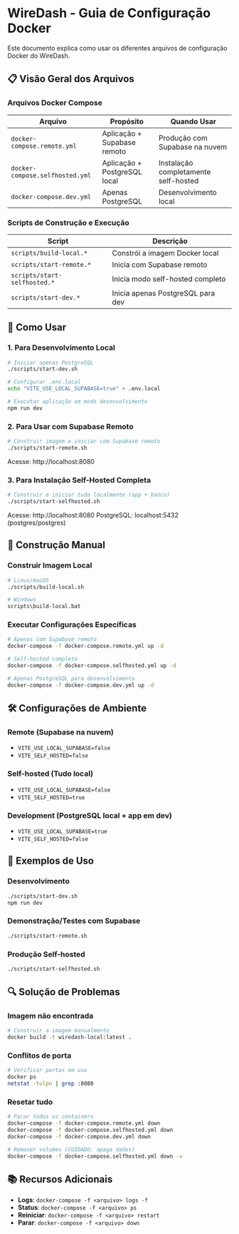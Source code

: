 
# WireDash - Guia de Configuração Docker

Este documento explica como usar os diferentes arquivos de configuração Docker do WireDash.

## 📋 Visão Geral dos Arquivos

### Arquivos Docker Compose

| Arquivo | Propósito | Quando Usar |
|---------|-----------|-------------|
| `docker-compose.remote.yml` | Aplicação + Supabase remoto | Produção com Supabase na nuvem |
| `docker-compose.selfhosted.yml` | Aplicação + PostgreSQL local | Instalação completamente self-hosted |
| `docker-compose.dev.yml` | Apenas PostgreSQL | Desenvolvimento local |

### Scripts de Construção e Execução

| Script | Descrição |
|--------|-----------|
| `scripts/build-local.*` | Constrói a imagem Docker local |
| `scripts/start-remote.*` | Inicia com Supabase remoto |
| `scripts/start-selfhosted.*` | Inicia modo self-hosted completo |
| `scripts/start-dev.*` | Inicia apenas PostgreSQL para dev |

## 🚀 Como Usar

### 1. Para Desenvolvimento Local

```bash
# Iniciar apenas PostgreSQL
./scripts/start-dev.sh

# Configurar .env.local
echo "VITE_USE_LOCAL_SUPABASE=true" > .env.local

# Executar aplicação em modo desenvolvimento
npm run dev
```

### 2. Para Usar com Supabase Remoto

```bash
# Construir imagem e iniciar com Supabase remoto
./scripts/start-remote.sh
```

Acesse: http://localhost:8080

### 3. Para Instalação Self-Hosted Completa

```bash
# Construir e iniciar tudo localmente (app + banco)
./scripts/start-selfhosted.sh
```

Acesse: http://localhost:8080
PostgreSQL: localhost:5432 (postgres/postgres)

## 🔨 Construção Manual

### Construir Imagem Local

```bash
# Linux/macOS
./scripts/build-local.sh

# Windows
scripts\build-local.bat
```

### Executar Configurações Específicas

```bash
# Apenas com Supabase remoto
docker-compose -f docker-compose.remote.yml up -d

# Self-hosted completo
docker-compose -f docker-compose.selfhosted.yml up -d

# Apenas PostgreSQL para desenvolvimento
docker-compose -f docker-compose.dev.yml up -d
```

## 🛠️ Configurações de Ambiente

### Remote (Supabase na nuvem)
- `VITE_USE_LOCAL_SUPABASE=false`
- `VITE_SELF_HOSTED=false`

### Self-hosted (Tudo local)
- `VITE_USE_LOCAL_SUPABASE=false`
- `VITE_SELF_HOSTED=true`

### Development (PostgreSQL local + app em dev)
- `VITE_USE_LOCAL_SUPABASE=true`
- `VITE_SELF_HOSTED=false`

## 📝 Exemplos de Uso

### Desenvolvimento
```bash
./scripts/start-dev.sh
npm run dev
```

### Demonstração/Testes com Supabase
```bash
./scripts/start-remote.sh
```

### Produção Self-hosted
```bash
./scripts/start-selfhosted.sh
```

## 🔍 Solução de Problemas

### Imagem não encontrada
```bash
# Construir a imagem manualmente
docker build -t wiredash-local:latest .
```

### Conflitos de porta
```bash
# Verificar portas em uso
docker ps
netstat -tulpn | grep :8080
```

### Resetar tudo
```bash
# Parar todos os containers
docker-compose -f docker-compose.remote.yml down
docker-compose -f docker-compose.selfhosted.yml down
docker-compose -f docker-compose.dev.yml down

# Remover volumes (CUIDADO: apaga dados)
docker-compose -f docker-compose.selfhosted.yml down -v
```

## 📚 Recursos Adicionais

- **Logs**: `docker-compose -f <arquivo> logs -f`
- **Status**: `docker-compose -f <arquivo> ps`
- **Reiniciar**: `docker-compose -f <arquivo> restart`
- **Parar**: `docker-compose -f <arquivo> down`
